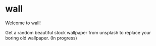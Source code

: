 # wall
Welcome to wall!

Get a random beautiful stock wallpaper from unsplash to replace your boring old wallpaper.
(In progress)
